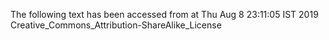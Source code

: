 The following text has been accessed from at Thu Aug 8 23:11:05 IST 2019
Creative_Commons_Attribution-ShareAlike_License
